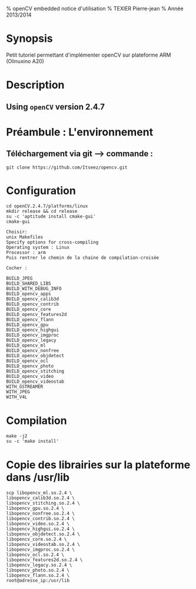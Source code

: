 % openCV embedded notice d'utilisation
% TEXIER Pierre-jean
% Année 2013/2014

Synopsis
========

Petit tutoriel permettant d'implémenter openCV sur plateforme ARM (Olinuxino A20)

Description
===========



Using `openCV` version 2.4.7
--------------

Préambule : L'environnement 
=====


Téléchargement via git --> commande : 
------------------------
	git clone https://github.com/Itseez/opencv.git
	
	
	
Configuration
=====

	cd openCV.2.4.7/platforms/linux
	mkdir release && cd release
	su -c 'aptitude install cmake-gui'
	cmake-gui
	
	Choisir: 
	unix Makefiles
	Specify options for cross-compiling
	Operating system : Linux
	Processor : arm
	Puis rentrer le chemin de la chaine de compilation-croisée
	
	Cocher : 
	
	BUILD_JPEG
	BUILD_SHARED_LIBS
	BUILD_WITH_DEBUG_INFO
	BUILD_opencv_apps
	BUILD_opencv_calib3d
	BUILD_opencv_contrib
	BUILD_opencv_core
	BUILD_opencv_features2d
	BUILD_opencv_flann
	BUILD_opencv_gpu
	BUILD_opencv_highgui
	BUILD_opencv_imgproc
	BUILD_opencv_legacy
	BUILD_opencv_ml
	BUILD_opencv_nonfree
	BUILD_opencv_objdetect
	BUILD_opencv_ocl
	BUILD_opencv_photo
	BUILD_opencv_stitching
	BUILD_opencv_video
	BUILD_opencv_videostab
	WITH_GSTREAMER
	WITH_JPEG
	WITH_V4L

Compilation
=====
	make -j2
	su -c 'make install'
	
Copie des librairies sur la plateforme dans /usr/lib
=====	
	
	scp libopencv_ml.so.2.4 \
	libopencv_calib3d.so.2.4 \
	libopencv_stitching.so.2.4 \
	libopencv_gpu.so.2.4 \
	libopencv_nonfree.so.2.4 \
	libopencv_contrib.so.2.4 \
	libopencv_video.so.2.4 \
	libopencv_highgui.so.2.4 \
	libopencv_objdetect.so.2.4 \
	libopencv_core.so.2.4 \
	libopencv_videostab.so.2.4 \
	libopencv_imgproc.so.2.4 \
	libopencv_ocl.so.2.4 \
	libopencv_features2d.so.2.4 \
	libopencv_legacy.so.2.4 \
	libopencv_photo.so.2.4 \
	libopencv_flann.so.2.4 \
	root@adresse_ip:/usr/lib	






